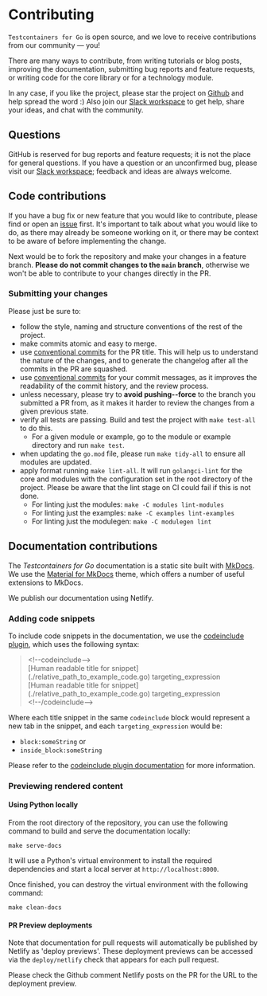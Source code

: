 # Contributing

`Testcontainers for Go` is open source, and we love to receive contributions from our community — you!

There are many ways to contribute, from writing tutorials or blog posts, improving the documentation, submitting bug reports and feature requests, or writing code for the core library or for a technology module.

In any case, if you like the project, please star the project on [Github](https://github.com/testcontainers/testcontainers-go/stargazers) and help spread the word :)
Also join our [Slack workspace](http://slack.testcontainers.org) to get help, share your ideas, and chat with the community.

## Questions

GitHub is reserved for bug reports and feature requests; it is not the place for general questions.
If you have a question or an unconfirmed bug, please visit our [Slack workspace](https://testcontainers.slack.com/);
feedback and ideas are always welcome.

## Code contributions

If you have a bug fix or new feature that you would like to contribute, please find or open an [issue](https://github.com/testcontainers/testcontainers-go/issues) first.
It's important to talk about what you would like to do, as there may already be someone working on it,
or there may be context to be aware of before implementing the change.

Next would be to fork the repository and make your changes in a feature branch. **Please do not commit changes to the `main` branch**,
otherwise we won't be able to contribute to your changes directly in the PR.

### Submitting your changes

Please just be sure to:

* follow the style, naming and structure conventions of the rest of the project.
* make commits atomic and easy to merge.
* use [conventional commits](https://www.conventionalcommits.org/en/v1.0.0/) for the PR title. This will help us to understand the nature of the changes, and to generate the changelog after all the commits in the PR are squashed.
* use [conventional commits](https://www.conventionalcommits.org/en/v1.0.0/) for your commit messages, as it improves the readability of the commit history, and the review process.
* unless necessary, please try to **avoid pushing--force** to the branch you submitted a PR from, as it makes it harder to review the changes from a given previous state.
* verify all tests are passing. Build and test the project with `make test-all` to do this.
    * For a given module or example, go to the module or example directory and run `make test`.
* when updating the `go.mod` file, please run `make tidy-all` to ensure all modules are updated.
* apply format running `make lint-all`. It will run `golangci-lint` for the core and modules with the configuration set in the root directory of the project. Please be aware that the lint stage on CI could fail if this is not done.
    * For linting just the modules: `make -C modules lint-modules`
    * For linting just the examples: `make -C examples lint-examples`
    * For linting just the modulegen: `make -C modulegen lint`

## Documentation contributions

The _Testcontainers for Go_ documentation is a static site built with [MkDocs](https://www.mkdocs.org/).
We use the [Material for MkDocs](https://squidfunk.github.io/mkdocs-material/) theme, which offers a number of useful extensions to MkDocs.

We publish our documentation using Netlify.

### Adding code snippets

To include code snippets in the documentation, we use the [codeinclude plugin](https://github.com/rnorth/mkdocs-codeinclude-plugin), which uses the following syntax:

> &lt;!--codeinclude--&gt;<br/>
> &#91;Human readable title for snippet&#93;(./relative_path_to_example_code.go) targeting_expression<br/>
> &#91;Human readable title for snippet&#93;(./relative_path_to_example_code.go) targeting_expression<br/>
> &lt;!--/codeinclude--&gt;<br/>

Where each title snippet in the same `codeinclude` block would represent a new tab
in the snippet, and each `targeting_expression` would be:

- `block:someString` or
- `inside_block:someString`

Please refer to the [codeinclude plugin documentation](https://github.com/rnorth/mkdocs-codeinclude-plugin) for more information.

### Previewing rendered content

#### Using Python locally

From the root directory of the repository, you can use the following command to build and serve the documentation locally:

```shell
make serve-docs
```

It will use a Python's virtual environment to install the required dependencies and start a local server at `http://localhost:8000`.

Once finished, you can destroy the virtual environment with the following command:

```shell
make clean-docs
```

#### PR Preview deployments

Note that documentation for pull requests will automatically be published by Netlify as 'deploy previews'.
These deployment previews can be accessed via the `deploy/netlify` check that appears for each pull request.

Please check the Github comment Netlify posts on the PR for the URL to the deployment preview.

